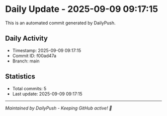 # Daily Update - 2025-09-09 09:17:15

This is an automated commit generated by DailyPush.

## Daily Activity
- Timestamp: 2025-09-09 09:17:15
- Commit ID: f00ad47a
- Branch: main

## Statistics
- Total commits: 5
- Last update: 2025-09-09 09:17:15

---
*Maintained by DailyPush - Keeping GitHub active! 🚀*
